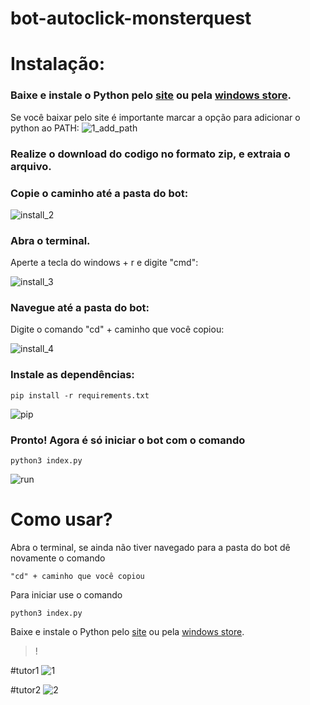 # bot-autoclick-monsterquest

# Instalação:
### Baixe e instale o Python pelo [site](https://www.python.org/downloads/) ou pela [windows store](https://www.microsoft.com/p/python-37/9nj46sx7x90p?activetab=pivot:overviewtab).

Se você baixar pelo site é importante marcar a opção para adicionar o
python ao PATH:
![1_add_path](https://user-images.githubusercontent.com/58611244/151722169-ff4eee79-4d90-465b-84a9-14a727512667.png)

### Realize o download do codigo no formato zip, e extraia o arquivo.

### Copie o caminho até a pasta do bot:

![install_2](https://user-images.githubusercontent.com/58611244/151721190-eb517557-655d-491d-b726-2f41ef4cad35.png) 

### Abra o terminal.

Aperte a tecla do windows + r e digite "cmd":

![install_3](https://user-images.githubusercontent.com/58611244/151721191-bc004c63-9611-41e8-b2a6-132c4d37ad39.png) 

### Navegue até a pasta do bot:
Digite o comando "cd" + caminho que você copiou:

![install_4](https://user-images.githubusercontent.com/58611244/151721193-df9f9ebe-a2c2-457a-82fd-81d51e4903af.png) 

### Instale as dependências:

```
pip install -r requirements.txt
```

  
![pip](https://github.com/mpcabete/bombcrypto-bot/raw/main/readme-images/pip.png)

### Pronto! Agora é só iniciar o bot com o comando

```
python3 index.py
```

![run](https://github.com/mpcabete/bombcrypto-bot/raw/main/readme-images/run.png)


# Como usar?

Abra o terminal, se ainda não tiver navegado para a pasta do bot dê novamente o comando

```
"cd" + caminho que você copiou
```

Para iniciar use o comando 

```
python3 index.py
```




















Baixe e instale o Python pelo [site](https://www.python.org/downloads/) ou pela [windows store](https://www.microsoft.com/pt-br/p/python-37/9nj46sx7x90p?rtc=1&activetab=pivot:overviewtab).








> !
> 
>
> 










#tutor1
![1](https://user-images.githubusercontent.com/58611244/151720713-4318d443-9aea-4b6a-9365-678ade34763d.png) 



#tutor2
![2](https://user-images.githubusercontent.com/58611244/151720715-bfc52e20-684b-402c-b81c-30ecfda6f124.png)
